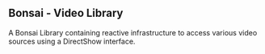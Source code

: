 Bonsai - Video Library
----------------------

A Bonsai Library containing reactive infrastructure to access various video sources using a DirectShow interface.
